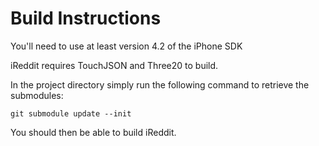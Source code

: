 Build Instructions
==================

You'll need to use at least version 4.2 of the iPhone SDK

iReddit requires TouchJSON and Three20 to build.

In the project directory simply run the following command to retrieve the submodules:

	git submodule update --init

You should then be able to build iReddit.

